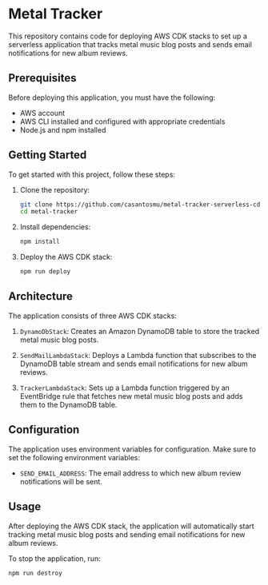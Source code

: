 # Metal Tracker

This repository contains code for deploying AWS CDK stacks to set up a serverless application that tracks metal music blog posts and sends email notifications for new album reviews.

## Prerequisites

Before deploying this application, you must have the following:

- AWS account
- AWS CLI installed and configured with appropriate credentials
- Node.js and npm installed

## Getting Started

To get started with this project, follow these steps:

1. Clone the repository:

   ```bash
   git clone https://github.com/casantosmu/metal-tracker-serverless-cdk.git
   cd metal-tracker
   ```

2. Install dependencies:

   ```bash
   npm install
   ```

3. Deploy the AWS CDK stack:

   ```bash
   npm run deploy
   ```

## Architecture

The application consists of three AWS CDK stacks:

1. `DynamoDbStack`: Creates an Amazon DynamoDB table to store the tracked metal music blog posts.

2. `SendMailLambdaStack`: Deploys a Lambda function that subscribes to the DynamoDB table stream and sends email notifications for new album reviews.

3. `TrackerLambdaStack`: Sets up a Lambda function triggered by an EventBridge rule that fetches new metal music blog posts and adds them to the DynamoDB table.

## Configuration

The application uses environment variables for configuration. Make sure to set the following environment variables:

- `SEND_EMAIL_ADDRESS`: The email address to which new album review notifications will be sent.

## Usage

After deploying the AWS CDK stack, the application will automatically start tracking metal music blog posts and sending email notifications for new album reviews.

To stop the application, run:

```bash
npm run destroy
```
